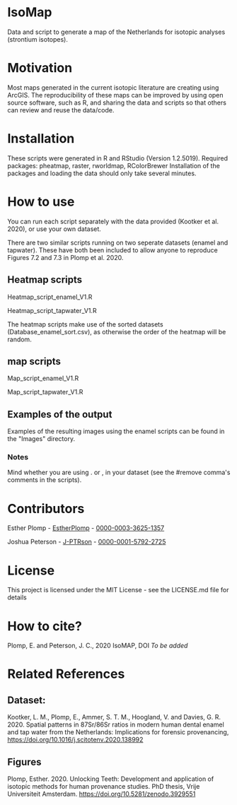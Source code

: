 # IsoMap
Data and script to generate a map of the Netherlands for isotopic analyses (strontium isotopes).

# Motivation
Most maps generated in the current isotopic literature are creating using ArcGIS. The reproducibility of these maps can be improved by using open source software, such as R, and sharing the data and scripts so that others can review and reuse the data/code. 

# Installation
These scripts were generated in R and RStudio (Version 1.2.5019). Required packages: pheatmap, raster, rworldmap, RColorBrewer
Installation of the packages and loading the data should only take several minutes. 

# How to use
You can run each script separately with the data provided (Kootker et al. 2020), or use your own dataset.

There are two similar scripts running on two seperate datasets (enamel and tapwater). These have both been included to allow anyone to reproduce Figures 7.2 and 7.3 in Plomp et al. 2020.

## Heatmap scripts
Heatmap_script_enamel_V1.R

Heatmap_script_tapwater_V1.R

The heatmap scripts make use of the sorted datasets (Database_enamel_sort.csv), as otherwise the order of the heatmap will be random.

## map scripts
Map_script_enamel_V1.R

Map_script_tapwater_V1.R 

## Examples of the output
Examples of the resulting images using the enamel scripts can be found in the "Images" directory.

### Notes
Mind whether you are using . or , in your dataset (see the #remove comma's comments in the scripts).

# Contributors
Esther Plomp - [EstherPlomp](https://github.com/EstherPlomp) - [0000-0003-3625-1357](https://orcid.org/0000-0003-3625-1357)

Joshua Peterson - [J-PTRson](https://github.com/J-PTRSON) - [0000-0001-5792-2725](http://orcid.org/0000-0001-5792-2725)

# License
This project is licensed under the MIT License - see the LICENSE.md file for details

# How to cite?
Plomp, E. and Peterson, J. C., 2020 IsoMAP, DOI *To be added*

# Related References 
## Dataset: 
Kootker, L. M., Plomp, E., Ammer, S. T. M., Hoogland, V. and Davies, G. R. 2020. Spatial patterns in 87Sr/86Sr ratios in modern human dental enamel and tap water from the Netherlands: Implications for forensic provenancing, https://doi.org/10.1016/j.scitotenv.2020.138992 

## Figures 
Plomp, Esther. 2020. Unlocking Teeth: Development and application of isotopic methods for human provenance studies. PhD thesis, Vrije Universiteit Amsterdam. https://doi.org/10.5281/zenodo.3929551

